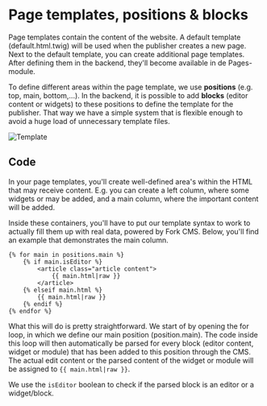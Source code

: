 # Page templates, positions & blocks

Page templates contain the content of the website. A default template (default.html.twig) will be used when the publisher creates a new page. Next to the default template, you can create additional page templates. After defining them in the backend, they'll become available in de Pages-module.

To define different areas within the page template, we use **positions** (e.g. top, main, bottom,...). In the backend, it is possible to add **blocks** (editor content or widgets) to these positions to define the template for the publisher. That way we have a simple system that is flexible enough to avoid a huge load of unnecessary template files.

![Template](https://raw.github.com/forkcms/documentation/master/theming%20guide/assets/template.jpg)

## Code

In your page templates, you'll create well-defined area's within the HTML that may receive content. E.g. you can create a left column, where some widgets or may be added, and a main column, where the important content will be added.

Inside these containers, you'll have to put our template syntax to work to actually fill them up with real data, powered by Fork CMS. Below, you'll find an example that demonstrates the main column.

```
{% for main in positions.main %}
    {% if main.isEditor %}
        <article class="article content">
            {{ main.html|raw }}
        </article>
    {% elseif main.html %}
        {{ main.html|raw }}
    {% endif %}
{% endfor %}
```

What this will do is pretty straightforward. We start of by opening the for loop, in which we define our main position (position.main). The code inside this loop will then automatically be parsed for every block (editor content, widget or module) that has been added to this position through the CMS. The actual edit content or the parsed content of the widget or module will be assigned to `{{ main.html|raw }}`.

We use the `isEditor` boolean to check if the parsed block is an editor or a widget/block.
